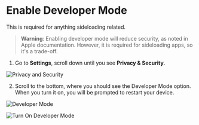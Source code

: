 # Enable Developer Mode

This is required for anything sideloading related.

> **Warning**: Enabling developer mode will reduce security, as noted in Apple documentation. However, it is required for sideloading apps, so it's a trade-off.

1. Go to **Settings**, scroll down until you see **Privacy & Security**.

![Privacy and Security](/images/others/privacy_and_security.jpeg)

2. Scroll to the bottom, where you should see the Developer Mode option. When you turn it on, you will be prompted to restart your device.

![Developer Mode](/images/others/developer_mode.jpeg)

![Turn On Developer Mode](/images/others/turn_on_developer_mode.png)
